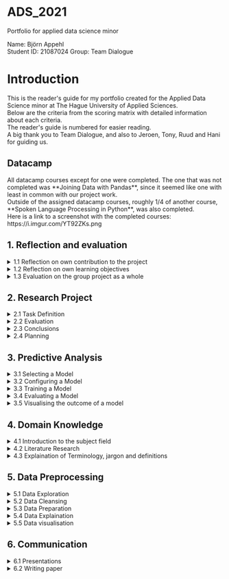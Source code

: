 # ADS_2021
Portfolio for applied data science minor

Name: Björn Appehl <br>
Student ID: 21087024
Group: Team Dialogue

<h1> Introduction </h1>
This is the reader's guide for my portfolio created for the Applied Data Science minor at The Hague University of Applied Sciences.   <br>
Below are the criteria from the scoring matrix with detailed information about each criteria.   <br>
The reader's guide is numbered for easier reading. <br>
A big thank you to Team Dialogue, and also to Jeroen, Tony, Ruud and Hani for guiding us.

<h2> Datacamp </h2>
All datacamp courses except for one were completed. The one that was not completed was **Joining Data with Pandas**, since it seemed like one with least in common with our project work.<br>
Outside of the assigned datacamp courses, roughly 1/4 of another course, **Spoken Language Processing in Python**, was also completed.<br>
Here is a link to a screenshot with the completed courses: https://i.imgur.com/YT92ZKs.png
  


<h2> 1. Reflection and evaluation </h2>

<details>
<summary> 1.1 Reflection on own contribution to the project </summary>

- Situation:  Our project group consisted of 6 members, and we worked with audio data to detect conversation for the Smart Teddy Bear project. We all worked together to ensure everyone would get hands-on experience with every aspect of the project work, although this was hard to realize and in the end some work ended up being unevenly distributed. Since I don't have a great deal of experience writing code, I was a little out of the loop at the end of the project when the code we had for our CNN's became more and more complex. However, at that point I took on other duties which helped the group as a whole but did not give me as much programming experience as some others.

- Task: My tasks in the group varied, early on there was a lot of hands-on with coding simple models. One example is creating a model together with David that ended up being the first real algorithm the group used, since it had the best results at that stage. Later on I started exploring different datasets and drew up some requirements and comparisons for the datasets we ended up using. As the groups priorities shifted, I found myself taking on a lot of presentations and other communication duties along with writing the paper, since we had other people who were simply better at crunching code and it became a matter of time in the final stages. I also helped David & Maria who gave the learning lab feedback and suggestions for topics for them to cover, however I didn't end up taking part in presenting our learning lab. 
  
- Activities: The first model I created in the minor was a Logistic Regression model which was based on transcripts from a TV show. The models purpose was to estimate which line was most likely being said by which speaker. On top of this, I was also splicing audio, normalizing sound levels and transforming our datasets to be more difficult. I helped streamline our data pipeline, unfortunately I finished it right when we shifted to using numpy arrays instead of image data, so it was in the end not necessary. These are only some examples of what I did and you can read more about it below.

- Result: For the presentations I was a part of, I created a lot of the slides along with the overall layout of the powerpoints. I helped other group members in taking care of the Scrum board on Taiga, and during the period in which I was scrummaster I took care of this mostly single-handedly. The code I wrote early on was a simple logistic regression model that was later converted to take audio data as input, however at that point the model also had to change since RFC gave better accuracy. My work on the dataset helped us get good data quite early on the project, which I see as a great benefit for our neural networks.

- Reflect: The contributions I made to the project gave me a much better understanding of data science as a whole. While I am not ready to explore a career in the field, I have a strong feeling that the techniques and methods used in this minor will be of use to me in a professional setting. I regret not being a bigger part of the learning lab our group gave, since it would have been a good chance to expand my own knowledge in the domain. 
 
</details>
  
  

<details>
<summary> 1.2 Reflection on own learning objectives</summary>
  
- 
  
</details>

<details>
<summary> 1.3 Evaluation on the group project as a whole</summary>
  
- Situation:Right from the start, our group contained a lot of different skill sets and this showed during our project. Some were better at writing code, while some had more experience in working with Scrum or other benefitial traits. The cohesion was always quite high in my opinion, and there was never any conflict in the group. Early on, we made it clear what we expect from eachother in terms of workload (i.e not scheduling project work on weekends or after 5pm), punctuality, etc, which helped us work more effectively and better as a group.

- Task: For the duration of the entire project, the workload of all members shifted depending on what stage the project was in. Despite this, some ended up doing a lot more coding than some others, but everyone still partook in presentations and communication along with participating on writing the paper. While everyone did get a little bit of experience in all areas, the workload could have been changed to avoid this. However we wanted to avoid a set schedule with responsibilities in order to not have a member doing something they would rather not do. An unmotivated member working on a task just because it has been assigned to them is not always optimal, in our case we instead focused on everyone doing what they wanted to do based on the current workload at the time.

- Activities: Our application of Scrum consisted of daily online standups, which we had mostly every weekday for the minor unless something else was said. We still had physical standup meetings on days where we were all gathering to work at campus. These 'working days' on campus became quite central in our work, and 2-3 days every week was spent on campus. 

- Results: I, and I belive all other group members, are happy with the results we achieved. Not only are we happy with the algoithm, which gives great results as far as we can see, we also achieved the results working in a sustainable and reasonable pace with little conflict or unnecessary stress. 

- Reflection: I'm sure none of our group members are finishing this minor without having learned something. The distribution of workload in retrospect was, according to me, a very good way to make sure noone is understimulated or has too much to do. While it took a few weeks to get this running smoothly, mostly due to all members getting to know eachother and their skill sets, it ended up being very benefitial for us. If I were to do this project again, I would happily work with the same group in the same manner as we did. The working days on campus was, according to me, a big factor in our projects success and helped us work better together and make social connections.

  
</details>



<h2> 2. Research Project </h2>

<details>
<summary> 2.1 Task Definition</summary>
  
My contribution: I gave feedback and discussed with the group members (David & Maria, who had created the initial draft) about which research questions we should keep, and which questions we should move forward with. Here is a link to a very early draft of our paper with the questions still in there, the "answers" to each question on page 2 is typed by me and was used for reference later on in the project. 
  https://drive.google.com/file/d/1tm8MRCr17ix6i32tT9nXcVKYS6k9HhKh/view?usp=sharing <br>
  
  I was mostly working on our datasets when our first drafts of the research paper was created, so as soon as I finished work on the dataset I helped out with the questions. Below are some examples of questions that made it, and those that did not (along with our reasoning):
  
 - How can we detect multiple voices from audio data? <br>
This question was central in the project, since the context for our project consists of defining when conversation is happening. Detecting multiple voices makes the difference between a monologue and an actual conversation and is very important for the end result.
  
 - Which characteristics make a conversation?<br>
This question has a lot to do with the one above it. We ultimately decided that a minimum grade of participation from at least two speakers is necessary to constitute a conversation. We had to discuss this with the problem owner several times, as we didn't want to make assumptions ourselves. If we simply regarded any dialogue between people regardless of speech duration per speaker, this could have given different results.
  
 - Can we detect if the dementia patient is speaking on the phone?<br>
This question was considered to be out of scope. There are probably easier ways to determine when an elderly person is using their phone than only listening to them speak, and we wanted to focus on specifically conversation in a physical setting.

- Can we detect if the person speaking is physically present?<br>
This question was ultimately decided to be out of scope, but it did come up for discussion a few times. Essentially, a voice being played from a speaker will most likely not have the same range as a human speaking. This makes it possible - in theory, we never got far enough to actually work on it - to determine when a voice is "fake" or "real". This is a suitable area for further research in my opinion, since we never had time to try it out the results would be very interesting.
</details>


<details>
<summary> 2.2 Evaluation</summary>
My contribution: For the paper, I gave some ideas for future work with our prototype. I put this in the paper so other group members could also put ideas in, and build off mine if they agree. 
  Here is an early draft of our paper where on page 5, my first ideas for future work are listed: https://drive.google.com/file/d/1_IV_NqUBWdRstXnUaXdXFCy66YA4UpWQ/view?usp=sharing
  
  A few of them include:
  
  - Comparing the accuracy of our speaker differentiation model with human results. This could be done by a study where correspondants listen to short clips of speech and asses whether all clips are said by the same speaker or not. It would be very interesting to see if humans or the model perform better if voices are very similar for instance. Since our research has only measured the accuracy of our model,  a "human" accuracy score would be an interesting metric to consider. 
  Link to this 
  
  - Since the model for speaker differentation came to be quite complex, it would be interesting to see new projects which aims to identify the elderly person's voice. Samples might be collected over a period of time and eventually could be used to compare all detected speech to the patient themselves, instead of always comparing every segment.
</details>
  
  
<details>
<summary> 2.3 Conclusions</summary>
  My conclusions from this project are that it is indeed possible to use data science techniques (in our case, convolutional neural networks) to detect conversation to some degree. By converting audio data to MFCC's, and feeding them through two neural networks, we can with 89% (for detecting speech) and 94% (for detecting changes in speaker) accuracy determine if a conversation is happening. Of course, our algorithm is not perfect, and there will be many situations where it does not work properly. For instance, if the other half of the conversation is taking place over the phone. With the final product, that combines the first and second model, I would say we have results that support our research problem "”How can data science techniques detect if there is a conversation between at least two people by analyzing audio files?”" and can now state that by using CNNs, MFCC data format and measuring speaker activity & speech duration, data science techniques can detect conversation.
  
</details>
  
  
<details>
<summary> 2.4 Planning</summary>
 My contribution: I, along with Leander Loomans, were in charge of documentation. This included taking notes whenever important information was recieved from teachers or the problem owner (or internal meetings). It also included making documents (internal and external, such as found papers) available for other group members to take part in. On top of this, every group member was equally involved in updating the Scrumboard on Taiga and making sure it was up to date.<br/>  
    
  A screenshot from Taiga with almost everyone's activity: https://i.imgur.com/Q91fnWq.png (its difficult to get a really descriptive one)
  
  A screenshot of some of the notes that were taken: https://i.imgur.com/YU2HRXk.png  
  
  
  Since not every meeting leads to notes having to be taken, there are some gaps.
  
  
</details>


<h2> 3. Predictive Analysis </h2>

<details>
<summary> 3.1 Selecting a Model</summary>
  To help select a model, I 
</details>

<details>
<summary> 3.2 Configuring a Model</summary>
  Early on, i configured a neural network (with some help from Jeroen in handling errors). The code can be found here: https://gpuserver.hhs.nl:8888/user/21087024/notebooks/dialogue/Bj%C3%A4rn/ye%20olde%20cnn%20stuff/NN%20Take%201.ipynb
My contribution: All of what you see in the notebook, some of the values were changed in accordance with feedback from Jeroen to get things working.
  I also configured a simple RFC model early in the course as a first test of machine learning models. Unfortunately, I don't have the notebook file anymore.
</details>

<details>
<summary> 3.3 Training a Model</summary>
  
  
</details>

<details>
<summary> 3.4 Evaluating a Model</summary>
  
</details>

<details>
<summary> 3.5 Visualising the outcome of a model</summary>
  
</details>


<h2> 4. Domain Knowledge </h2>  

<details>
<summary> 4.1 Introduction to the subject field </summary>
  
</details>


<details>
<summary> 4.2 Literature Research </summary>
  
</details>


<details>
<summary> 4.3 Explaination of Terminology, jargon and definitions </summary>
  
  Below follows an explaination for all terms or definition that are viewed as important:
  
  - MFCC : 
  - Epoch : An iteration over the entire dataset during the training process for a neural network.
  - Learning Rate : The rate at which a neural network adapts to the data. A learning rate that's too big will generally "jump over" the optimal solution and might never reach a good result. While a learning rate that's too small might take very long to train as the "jumps" it makes are very small.
  - Dataset : A set of data that can be split into train, test and validation parts. Datasets generally consist of negative data (data that is not correct, in our case background noise) and some positive data (in our case speech). Negative and positive data should generally be balanced to avoid algorithms being biased towards one or the other. 
  - Overfitting : Overfitting might occur when a model is trained on a limited data set, and only predicts in accordance with training data instead of adapting to validation or other 'non-training' data.
  - Spectrogram : A visualisation of audio data which highlights changes to sound over time. A spectrogram is generated from a collection of Fourier Transforms, thus creating a more detailed representation of the data.
  
</details>




<h2> 5. Data Preprocessing </h2>  

<details>
<summary> 5.1 Data Exploration</summary>
  
  In order to familiarize myself with the data we were using, I had to inspect the data to be able to work with it as best as possible.
  One of the data explorations i did is in this notebook: https://datascience.hhs.nl:8888/user/21087024/notebooks/dialogue/Bj%C3%B6rn/audiodata%20test/wav%20data%20filter%2Bexploration.ipynb. Here, I started experimenting with using attributes from the data (such as sample rates) while also looking at the labels for our data, and making sure the labels add up with the speech. It was helpful in order to learn about the format of our data, and what our data can be used for.
  
  
  
</details>

<details>
<summary> 5.2 Data Cleansing</summary>
  
  Some of the data cleansing I did can be found in this notebook, in block [6]: https://datascience.hhs.nl:8888/user/21087024/notebooks/dialogue/Bj%C3%B6rn/negativesamples/dataset%20incl%20neg%20data.ipynb
 Here, I filter out some specific columns (the ones that will be of use to us) from the 'negativedf' dataframe (this dataframe contains all negative samples). Afterwards, I concatenate this dataframe with our positive data, resulting in a cleaned up version of the negative data being concatenated to the positive data.  
  
</details>

<details>
<summary> 5.3 Data Preparation</summary>
While the project was still using images as input data, I created a dataloader to speed up the data processing times for the group. Unfortunately this never really came to be used since, shortly after I finished it, we switched to not using images anymore.
A overview of my work on data prep can be found in this notebook: https://gpuserver.hhs.nl:8888/user/21087024/notebooks/dialogue/Bj%C3%A4rn/Standardized%20Image%20Generator%20Multi-Assistant%20-%20SIGMA.ipynb
  
After the dataloader for images ended up being scrapped, I helped Leander and Olaf create a new version. 
  It can be found here: https://gpuserver.hhs.nl:8888/user/21087024/notebooks/dialogue/Bj%C3%A4rn/make%20npy%20array%20of%20audio.ipynb
  For that notebook, I would estimate my contribution is around 25-30%.
  
  
  
</details>

<details>
<summary> 5.4 Data Explaination</summary>
  
</details>

<details>
<summary> 5.5 Data visualisation</summary>
  
</details>

<h2> 6. Communication </h2>


<details>
<summary> 6.1 Presentations </summary>
  The presentations where I partook are the following:
  
  External Presentation:
  - #1 (helped create presentation, gave the presentation together with the rest of the group) 
  
  - #2 (created presentation, gave the presentation together with 1 other member)
  
  - #3 (created presentation, gave the presentation together with 1 other member)
  
  Internal Presentation: 
  - #2 (created presentation, gave the presentation together with 1 other member)
  
  - #4 (created presentation, gave the presentation together with 1 other member)
  
  - #5 (created presentation, gave the presentation together with 1 other member)
  
  - #8 (gave the presentation together with 2 others)
  
  - #9 (created the presentation) 
  
</details>


<details>
<summary> 6.2 Writing paper </summary>
  
  I helped write the paper as much as possible. Before the writing started, I gave a detailed overview of our subquestions and answered them, which helped form the base for our paper. Of course the structure changed a lot since then, but it was a start. I worked a lot on the introduction and method parts of the paper, although it was definately a group effort. The introduction was the first section of the paper I started writing, and I put a lot of effort in to make it good. I hope the introduction properly showcases our domain and the purpose of our work, since I put a lot of time into it. 
  
 I also helped other group members writing the paper by giving constructive feedback, always being mindful of other people's work and not criticizing. I ended up making quite a few corrections to the paper in most sections, an effort that I hope changed our paper for the better. It is difficult to give examples here, since writing the paper is a continuous process and quite hard to measure in terms of contribution.
</details>



